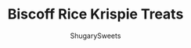 ---
layout: ../../layouts/MarkdownPostLayout.astro
title: Biscoff Rice Krispie Treats
author: ShugarySweets
pubDate: 2019-12-28
description: "Thick and chewy Biscoff Rice Krispie treats are the perfect nut-free lunch snack!"
image_url: https://www.shugarysweets.com/wp-content/uploads/2020/06/biscoff-rice-krispie-treats-5.jpg
tags: ["Rice Krispie Treats","American"]
calories: 203
protein: 2
carbohydrates: 36
fats: 6
fiber: 0
ingredients: ["1/4 cup unsalted butter","10 oz marshmallows","1/2 cup Biscoff creamy spread","5 1/2 cups crispy rice cereal"]
serves: 12
time: "1 hour 10 minutes"
prepTime: "5 minutes"
instructions: ["In a large pot, melt butter over medium-low heat. Once completely melted, add in marshmallows and Biscoff spread. Mix continuously over low heat until marshmallow is smooth and creamy. Quickly fold in cereal.","Pour in a buttered 8×8 pan (for thicker treats) or 13×9 pan (for thinner treats). Cover. Allow to set, about 1-2 hours. Cut into squares.","Store in airtight container for up to 5 days."]
nutrition: ["203 calories","36 grams carbohydrates","13 milligrams cholesterol","6 grams fat","0 grams fiber","2 grams protein","3 grams saturated fat","117 milligrams sodium","17 grams sugar","0 grams trans fat","3 grams unsaturated fat"]
---